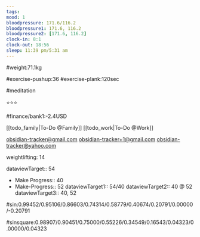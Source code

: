 ```yaml
---
tags: 
mood: 1
bloodpressure: 171.6/116.2
bloodpressure1: 171.6, 116.2
bloodpressure2: [171.6, 116.2]
clock-in: 8:1
clock-out: 18:56
sleep: 11:39 pm/5:31 am
---
```


#weight:71.1kg

#exercise-pushup:36
#exercise-plank:120sec

#meditation

⭐⭐⭐

#finance/bank1:-2.4USD

[[todo_family|To-Do @Family]]
[[todo_work|To-Do @Work]]

obsidian-tracker@gmail.com
obsidian-tracker+1@gmail.com
obsidian-tracker@yahoo.com

weightlifting: 14

dataviewTarget:: 54
- Make Progress:: 40
- Make-Progress:: 52
dataviewTarget1:: 54/40
dataviewTarget2:: 40 @ 52
dataviewTarget3:: 40, 52

#sin:0.99452/0.95106/0.86603/0.74314/0.58779/0.40674/0.20791/0.00000/-0.20791

#sinsquare:0.98907/0.90451/0.75000/0.55226/0.34549/0.16543/0.04323/0.00000/0.04323

